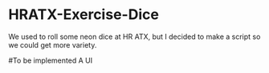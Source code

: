 # HRATX-Exercise-Dice
We used to roll some neon dice at HR ATX, but I decided to make a script so we could get more variety.

#To be implemented
A UI